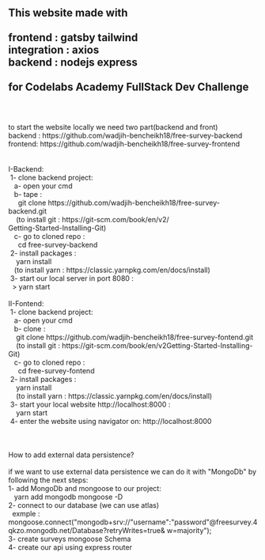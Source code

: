 This website made with  <br />
<br />
frontend : gatsby tailwind  <br />
integration : axios <br />
backend : nodejs express <br />
<br />
for Codelabs Academy FullStack Dev Challenge <br />
<br />
----------------------------------------------------------------------
<br />
to start the website locally we need two part(backend and front) <br />
backend : https://github.com/wadjih-bencheikh18/free-survey-backend <br />
frontend: https://github.com/wadjih-bencheikh18/free-survey-frontend <br />
<br />
<br />
I-Backend: <br />
&nbsp;1- clone backend project: <br />
&nbsp;&nbsp;&nbsp;a- open your cmd <br />
&nbsp;&nbsp;&nbsp;b- tape :  <br />
&nbsp;&nbsp;&nbsp;&nbsp; git clone https://github.com/wadjih-bencheikh18/free-survey-backend.git  <br />
&nbsp;&nbsp;&nbsp;&nbsp;(to install git : https://git-scm.com/book/en/v2/ <br />Getting-Started-Installing-Git) <br />
&nbsp;&nbsp;&nbsp;c- go to cloned repo :  <br />
&nbsp;&nbsp;&nbsp;&nbsp; cd free-survey-backend <br />
&nbsp;2- install packages : <br />
&nbsp;&nbsp;&nbsp; yarn install<br />
&nbsp;&nbsp;&nbsp;(to install yarn : https://classic.yarnpkg.com/en/docs/install) <br />
&nbsp;3- start our local server in port 8080 : <br />
&nbsp;&nbsp;> yarn start <br />
 <br />
II-Fontend: <br />
&nbsp;1- clone backend project: <br />
&nbsp;&nbsp;&nbsp;a- open your cmd <br />
&nbsp;&nbsp;&nbsp;b- clone :  <br />
&nbsp;&nbsp;&nbsp;&nbsp;git clone https://github.com/wadjih-bencheikh18/free-survey-fontend.git  <br />
&nbsp;&nbsp;&nbsp;&nbsp;(to install git : https://git-scm.com/book/en/v2Getting-Started-Installing-Git) <br />
&nbsp;&nbsp;&nbsp;c- go to cloned repo :  <br />
&nbsp;&nbsp;&nbsp;&nbsp; cd free-survey-fontend <br />
&nbsp;2- install packages : <br />
&nbsp;&nbsp;&nbsp; yarn install <br />
&nbsp;&nbsp;&nbsp;&nbsp;(to install yarn : https://classic.yarnpkg.com/en/docs/install) <br />
&nbsp;3- start your local website http://localhost:8000 : <br />
&nbsp;&nbsp;&nbsp; yarn start <br />
&nbsp;4- enter the website using navigator on: http://localhost:8000 <br />
 <br />
 <br />
 <br />
How to add external data persistence? <br />
 <br />
if we want to use external data persistence we can do it with "MongoDb" by following the next steps: <br />
1- add MongoDb and mongoose to our project: <br />
&nbsp;&nbsp; yarn add mongodb mongoose -D <br />
2- connect to our database (we can use atlas) <br />
&nbsp;&nbsp;exmple : mongoose.connect("mongodb+srv://"username":"password"@freesurvey.4qkzo.mongodb.net/Database?retryWrites=true&  w=majority"); <br />
3- create surveys mongoose Schema <br />
4- create our api using express router <br />